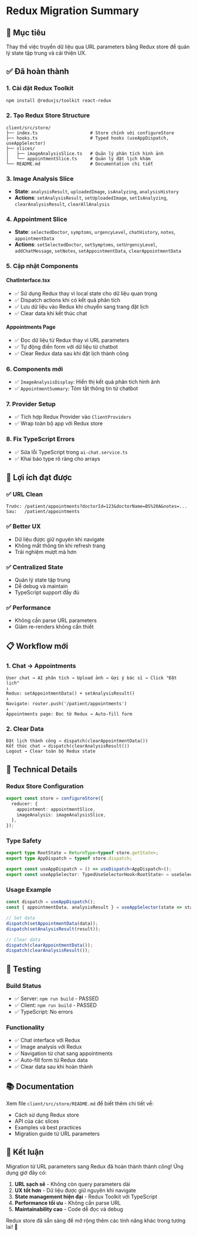 # Redux Migration Summary

## 🎯 Mục tiêu
Thay thế việc truyền dữ liệu qua URL parameters bằng Redux store để quản lý state tập trung và cải thiện UX.

## ✅ Đã hoàn thành

### 1. **Cài đặt Redux Toolkit**
```bash
npm install @reduxjs/toolkit react-redux
```

### 2. **Tạo Redux Store Structure**
```
client/src/store/
├── index.ts                    # Store chính với configureStore
├── hooks.ts                    # Typed hooks (useAppDispatch, useAppSelector)
├── slices/
│   ├── imageAnalysisSlice.ts   # Quản lý phân tích hình ảnh
│   └── appointmentSlice.ts     # Quản lý đặt lịch khám
└── README.md                   # Documentation chi tiết
```

### 3. **Image Analysis Slice**
- **State**: `analysisResult`, `uploadedImage`, `isAnalyzing`, `analysisHistory`
- **Actions**: `setAnalysisResult`, `setUploadedImage`, `setIsAnalyzing`, `clearAnalysisResult`, `clearAllAnalysis`

### 4. **Appointment Slice**
- **State**: `selectedDoctor`, `symptoms`, `urgencyLevel`, `chatHistory`, `notes`, `appointmentData`
- **Actions**: `setSelectedDoctor`, `setSymptoms`, `setUrgencyLevel`, `addChatMessage`, `setNotes`, `setAppointmentData`, `clearAppointmentData`

### 5. **Cập nhật Components**

#### ChatInterface.tsx
- ✅ Sử dụng Redux thay vì local state cho dữ liệu quan trọng
- ✅ Dispatch actions khi có kết quả phân tích
- ✅ Lưu dữ liệu vào Redux khi chuyển sang trang đặt lịch
- ✅ Clear data khi kết thúc chat

#### Appointments Page
- ✅ Đọc dữ liệu từ Redux thay vì URL parameters
- ✅ Tự động điền form với dữ liệu từ chatbot
- ✅ Clear Redux data sau khi đặt lịch thành công

### 6. **Components mới**
- ✅ `ImageAnalysisDisplay`: Hiển thị kết quả phân tích hình ảnh
- ✅ `AppointmentSummary`: Tóm tắt thông tin từ chatbot

### 7. **Provider Setup**
- ✅ Tích hợp Redux Provider vào `ClientProviders`
- ✅ Wrap toàn bộ app với Redux store

### 8. **Fix TypeScript Errors**
- ✅ Sửa lỗi TypeScript trong `ai-chat.service.ts`
- ✅ Khai báo type rõ ràng cho arrays

## 🚀 Lợi ích đạt được

### ✅ **URL Clean**
```
Trước: /patient/appointments?doctorId=123&doctorName=BS%20A&notes=...
Sau:   /patient/appointments
```

### ✅ **Better UX**
- Dữ liệu được giữ nguyên khi navigate
- Không mất thông tin khi refresh trang
- Trải nghiệm mượt mà hơn

### ✅ **Centralized State**
- Quản lý state tập trung
- Dễ debug và maintain
- TypeScript support đầy đủ

### ✅ **Performance**
- Không cần parse URL parameters
- Giảm re-renders không cần thiết

## 📋 Workflow mới

### 1. **Chat → Appointments**
```
User chat → AI phân tích → Upload ảnh → Gợi ý bác sĩ → Click "Đặt lịch"
↓
Redux: setAppointmentData() + setAnalysisResult()
↓
Navigate: router.push('/patient/appointments')
↓
Appointments page: Đọc từ Redux → Auto-fill form
```

### 2. **Clear Data**
```
Đặt lịch thành công → dispatch(clearAppointmentData())
Kết thúc chat → dispatch(clearAnalysisResult())
Logout → Clear toàn bộ Redux state
```

## 🔧 Technical Details

### Redux Store Configuration
```typescript
export const store = configureStore({
  reducer: {
    appointment: appointmentSlice,
    imageAnalysis: imageAnalysisSlice,
  },
});
```

### Type Safety
```typescript
export type RootState = ReturnType<typeof store.getState>;
export type AppDispatch = typeof store.dispatch;

export const useAppDispatch = () => useDispatch<AppDispatch>();
export const useAppSelector: TypedUseSelectorHook<RootState> = useSelector;
```

### Usage Example
```typescript
const dispatch = useAppDispatch();
const { appointmentData, analysisResult } = useAppSelector(state => state);

// Set data
dispatch(setAppointmentData(data));
dispatch(setAnalysisResult(result));

// Clear data
dispatch(clearAppointmentData());
dispatch(clearAnalysisResult());
```

## 🧪 Testing

### Build Status
- ✅ Server: `npm run build` - PASSED
- ✅ Client: `npm run build` - PASSED
- ✅ TypeScript: No errors

### Functionality
- ✅ Chat interface với Redux
- ✅ Image analysis với Redux
- ✅ Navigation từ chat sang appointments
- ✅ Auto-fill form từ Redux data
- ✅ Clear data sau khi hoàn thành

## 📚 Documentation

Xem file `client/src/store/README.md` để biết thêm chi tiết về:
- Cách sử dụng Redux store
- API của các slices
- Examples và best practices
- Migration guide từ URL parameters

## 🎉 Kết luận

Migration từ URL parameters sang Redux đã hoàn thành thành công! Ứng dụng giờ đây có:

1. **URL sạch sẽ** - Không còn query parameters dài
2. **UX tốt hơn** - Dữ liệu được giữ nguyên khi navigate
3. **State management hiện đại** - Redux Toolkit với TypeScript
4. **Performance tối ưu** - Không cần parse URL
5. **Maintainability cao** - Code dễ đọc và debug

Redux store đã sẵn sàng để mở rộng thêm các tính năng khác trong tương lai! 🚀
